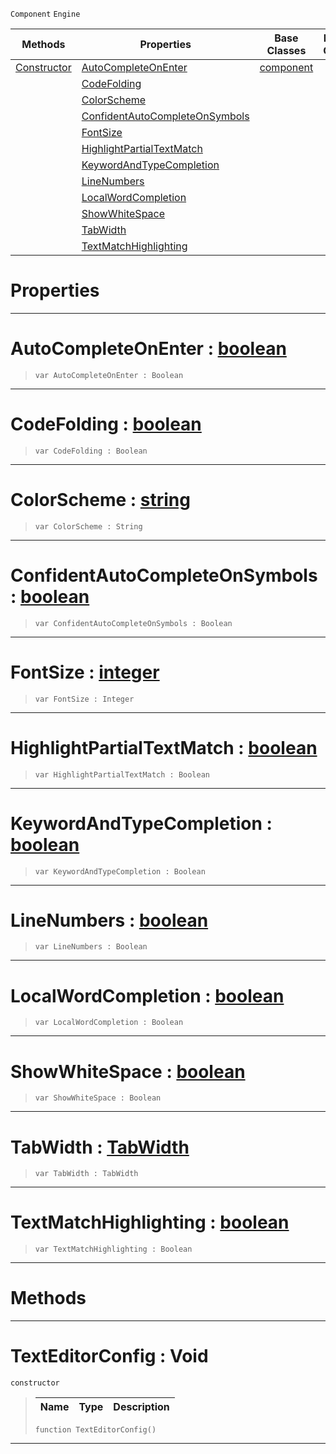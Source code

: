  `Component` `Engine`



|Methods|Properties|Base Classes|Derived Classes|
|---|---|---|---|
|[ Constructor](https://github.com/ZilchEngine/ZilchDocs/blob/master/code_reference/class_reference/texteditorconfig.markdown#texteditorconfig-void)|[ AutoCompleteOnEnter](https://github.com/ZilchEngine/ZilchDocs/blob/master/code_reference/class_reference/texteditorconfig.markdown#autocompleteonenter-zero)|[component](https://github.com/ZilchEngine/ZilchDocs/blob/master/code_reference/class_reference/component.markdown)| |
| |[ CodeFolding](https://github.com/ZilchEngine/ZilchDocs/blob/master/code_reference/class_reference/texteditorconfig.markdown#codefolding-zilch-engine)| | |
| |[ ColorScheme](https://github.com/ZilchEngine/ZilchDocs/blob/master/code_reference/class_reference/texteditorconfig.markdown#colorscheme-zilch-engine)| | |
| |[ ConfidentAutoCompleteOnSymbols](https://github.com/ZilchEngine/ZilchDocs/blob/master/code_reference/class_reference/texteditorconfig.markdown#confidentautocompleteons)| | |
| |[ FontSize](https://github.com/ZilchEngine/ZilchDocs/blob/master/code_reference/class_reference/texteditorconfig.markdown#fontsize-zilch-engine-doc)| | |
| |[ HighlightPartialTextMatch](https://github.com/ZilchEngine/ZilchDocs/blob/master/code_reference/class_reference/texteditorconfig.markdown#highlightpartialtextmatc)| | |
| |[ KeywordAndTypeCompletion](https://github.com/ZilchEngine/ZilchDocs/blob/master/code_reference/class_reference/texteditorconfig.markdown#keywordandtypecompletion)| | |
| |[ LineNumbers](https://github.com/ZilchEngine/ZilchDocs/blob/master/code_reference/class_reference/texteditorconfig.markdown#linenumbers-zilch-engine)| | |
| |[ LocalWordCompletion](https://github.com/ZilchEngine/ZilchDocs/blob/master/code_reference/class_reference/texteditorconfig.markdown#localwordcompletion-zero)| | |
| |[ ShowWhiteSpace](https://github.com/ZilchEngine/ZilchDocs/blob/master/code_reference/class_reference/texteditorconfig.markdown#showwhitespace-zilch-engi)| | |
| |[ TabWidth](https://github.com/ZilchEngine/ZilchDocs/blob/master/code_reference/class_reference/texteditorconfig.markdown#tabwidth-zilch-engine-doc)| | |
| |[ TextMatchHighlighting](https://github.com/ZilchEngine/ZilchDocs/blob/master/code_reference/class_reference/texteditorconfig.markdown#textmatchhighlighting-ze)| | |


 #  Properties


---  
 #  AutoCompleteOnEnter : [boolean](https://github.com/ZilchEngine/ZilchDocs/blob/master/code_reference/nada_base_types/boolean.markdown)

> 
> ``` lang=cpp, name=Nada
> var AutoCompleteOnEnter : Boolean


---  
 #  CodeFolding : [boolean](https://github.com/ZilchEngine/ZilchDocs/blob/master/code_reference/nada_base_types/boolean.markdown)

> 
> ``` lang=cpp, name=Nada
> var CodeFolding : Boolean


---  
 #  ColorScheme : [string](https://github.com/ZilchEngine/ZilchDocs/blob/master/code_reference/nada_base_types/string.markdown)

> 
> ``` lang=cpp, name=Nada
> var ColorScheme : String


---  
 #  ConfidentAutoCompleteOnSymbols : [boolean](https://github.com/ZilchEngine/ZilchDocs/blob/master/code_reference/nada_base_types/boolean.markdown)

> 
> ``` lang=cpp, name=Nada
> var ConfidentAutoCompleteOnSymbols : Boolean


---  
 #  FontSize : [integer](https://github.com/ZilchEngine/ZilchDocs/blob/master/code_reference/nada_base_types/integer.markdown)

> 
> ``` lang=cpp, name=Nada
> var FontSize : Integer


---  
 #  HighlightPartialTextMatch : [boolean](https://github.com/ZilchEngine/ZilchDocs/blob/master/code_reference/nada_base_types/boolean.markdown)

> 
> ``` lang=cpp, name=Nada
> var HighlightPartialTextMatch : Boolean


---  
 #  KeywordAndTypeCompletion : [boolean](https://github.com/ZilchEngine/ZilchDocs/blob/master/code_reference/nada_base_types/boolean.markdown)

> 
> ``` lang=cpp, name=Nada
> var KeywordAndTypeCompletion : Boolean


---  
 #  LineNumbers : [boolean](https://github.com/ZilchEngine/ZilchDocs/blob/master/code_reference/nada_base_types/boolean.markdown)

> 
> ``` lang=cpp, name=Nada
> var LineNumbers : Boolean


---  
 #  LocalWordCompletion : [boolean](https://github.com/ZilchEngine/ZilchDocs/blob/master/code_reference/nada_base_types/boolean.markdown)

> 
> ``` lang=cpp, name=Nada
> var LocalWordCompletion : Boolean


---  
 #  ShowWhiteSpace : [boolean](https://github.com/ZilchEngine/ZilchDocs/blob/master/code_reference/nada_base_types/boolean.markdown)

> 
> ``` lang=cpp, name=Nada
> var ShowWhiteSpace : Boolean


---  
 #  TabWidth : [TabWidth](https://github.com/ZilchEngine/ZilchDocs/blob/master/code_reference/enum_reference.markdown#tabwidth)

> 
> ``` lang=cpp, name=Nada
> var TabWidth : TabWidth


---  
 #  TextMatchHighlighting : [boolean](https://github.com/ZilchEngine/ZilchDocs/blob/master/code_reference/nada_base_types/boolean.markdown)

> 
> ``` lang=cpp, name=Nada
> var TextMatchHighlighting : Boolean


---  
 #  Methods


---  
 #  TextEditorConfig : Void

 `constructor`

> 
> |Name|Type|Description|
> |---|---|---|
> ``` lang=cpp, name=Nada
> function TextEditorConfig()
> ``` 


---  
 

 